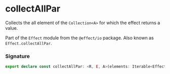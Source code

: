 # collectAllPar

Collects the all element of the `Collection<A>` for which the effect returns a value.

Part of the `Effect` module from the `@effect/io` package. Also known as `Effect.collectAllPar`.

### Signature

```typescript
export declare const collectAllPar: <R, E, A>(elements: Iterable<Effect<R, E, Option.Option<A>>>) => Effect<R, E, A[]>
```
